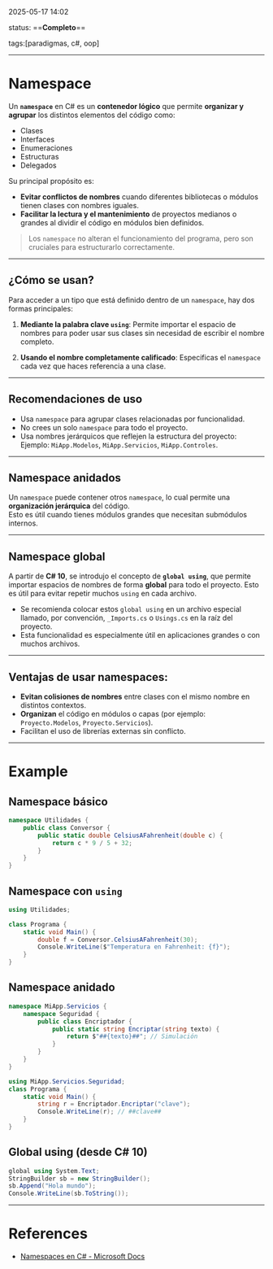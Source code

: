 2025-05-17 14:02

status: ==**Completo**==

tags:[paradigmas, c#, oop]

---
# Namespace
Un **`namespace`** en C# es un **contenedor lógico** que permite **organizar y agrupar** los distintos elementos del código como:
- Clases
- Interfaces
- Enumeraciones
- Estructuras
- Delegados

Su principal propósito es:
- **Evitar conflictos de nombres** cuando diferentes bibliotecas o módulos tienen clases con nombres iguales.
- **Facilitar la lectura y el mantenimiento** de proyectos medianos o grandes al dividir el código en módulos bien definidos.

> Los `namespace` no alteran el funcionamiento del programa, pero son cruciales para estructurarlo correctamente.

---
## ¿Cómo se usan?

Para acceder a un tipo que está definido dentro de un `namespace`, hay dos formas principales:

1. **Mediante la palabra clave `using`**:
   Permite importar el espacio de nombres para poder usar sus clases sin necesidad de escribir el nombre completo.

2. **Usando el nombre completamente calificado**:
   Especificas el `namespace` cada vez que haces referencia a una clase.

---
## Recomendaciones de uso

- Usa `namespace` para agrupar clases relacionadas por funcionalidad.
- No crees un solo `namespace` para todo el proyecto.
- Usa nombres jerárquicos que reflejen la estructura del proyecto:  
  Ejemplo: `MiApp.Modelos`, `MiApp.Servicios`, `MiApp.Controles`.

---
## Namespace anidados

Un `namespace` puede contener otros `namespace`, lo cual permite una **organización jerárquica** del código.  
Esto es útil cuando tienes módulos grandes que necesitan submódulos internos.

---
## Namespace global

A partir de **C# 10**, se introdujo el concepto de **`global using`**, que permite importar espacios de nombres de forma **global** para todo el proyecto. Esto es útil para evitar repetir muchos `using` en cada archivo.
- Se recomienda colocar estos `global using` en un archivo especial llamado, por convención, `_Imports.cs` o `Usings.cs` en la raíz del proyecto.
- Esta funcionalidad es especialmente útil en aplicaciones grandes o con muchos archivos.

---
## Ventajas de usar namespaces:
- **Evitan colisiones de nombres** entre clases con el mismo nombre en distintos contextos.
- **Organizan** el código en módulos o capas (por ejemplo: `Proyecto.Modelos`, `Proyecto.Servicios`).
- Facilitan el uso de librerías externas sin conflicto.
---
# Example
## Namespace básico

```c#
namespace Utilidades {
    public class Conversor {
        public static double CelsiusAFahrenheit(double c) {
            return c * 9 / 5 + 32;
        }
    }
}
```
## Namespace  con `using`
```c#
using Utilidades;

class Programa {
    static void Main() {
        double f = Conversor.CelsiusAFahrenheit(30);
        Console.WriteLine($"Temperatura en Fahrenheit: {f}");
    }
}

```
## Namespace anidado
```c#
namespace MiApp.Servicios {
    namespace Seguridad {
        public class Encriptador {
            public static string Encriptar(string texto) {
                return $"##{texto}##"; // Simulación
            }
        }
    }
}

using MiApp.Servicios.Seguridad;
class Programa {
    static void Main() {
        string r = Encriptador.Encriptar("clave");
        Console.WriteLine(r); // ##clave##
    }
}
```
## Global using (desde C# 10)
```c#
global using System.Text;
StringBuilder sb = new StringBuilder();
sb.Append("Hola mundo");
Console.WriteLine(sb.ToString());
```
---
# References
- [Namespaces en C# - Microsoft Docs](https://learn.microsoft.com/es-es/dotnet/csharp/fundamentals/types/namespaces)